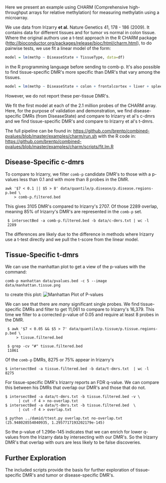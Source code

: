 Here we present an example using CHARM (Comprehensive high-throughput arrays
for relative methylation) for measuring methylatin using a microarray.

We use data from Irizarry **et al.** Nature Genetics 41, 178 - 186 (2009).
It contains data for different tissues and for tumor vs normal in colon
tissue. Where the original authors use a t-test approach in the R CHARM
package (http://bioconductor.org/packages/release/bioc/html/charm.html),
to do pairwise tests, we use fit a linear model of the form:

```R
model = lm(methp ~ DiseaseState + TissueType, data=df)
```

in the R programming language before sending to comb-p.
It's also possible to find tissue-specific DMR's more specific
than DMR's that vary among the tissues.

```R
model = lm(methp ~ DiseaseState + colon + frontalcortex + liver + spleen)
```

However, we do not report these per-tissue DMR's.

We fit the first model at each of the 2.1 million probes of the CHARM array.
Here, for the purpose of validation and demonstration, we find disease-specific 
DMRs (from DiseaseState) and compare to Irizarry et al's c-dmrs and we find
tissue-specific DMR's and compare to Irizarry et al's t-dmrs.

The full pipeline can be found in:
https://github.com/brentp/combined-pvalues/blob/master/examples/charm/run.sh
with the R code in:
https://github.com/brentp/combined-pvalues/blob/master/examples/charm/scripts/fit.lm.R

Disease-Specific c-dmrs
-----------------------

To compare to Irizarry, we filter `comb-p` candidate DMR's to those
with a p-values less than 0.1 and with more than 8 probes in the DMR.

```Shell
awk '$7 < 0.1 || $5 > 8' data/quantile/p.disease/p.disease.regions-p.bed \
    > comb-p.filtered.bed
```
This gives 3105 DMR's compared to Irizarry's 2707. Of those 2289 overlap,
meaning 85% of Irizarry's DMR's are represented in the `comb-p` set.

```Shell
 $ intersectBed -a comb-p.filtered.bed -b data/c-dmrs.txt | wc -l
 2289
```
The differences are likely due to the difference in methods where Irizarry use
a t-test directly and we pull the t-score from the linear model.

Tissue-Specific t-dmrs
----------------------

We can use the manhattan plot to get a view of the p-values with the command:

```Shell
comb-p manhattan data/pvalues.bed -c 5 --image data/manhattan.tissue.png
```
to create this plot:
![Manhattan Plot of P-values](https://github.com/brentp/combined-pvalues/raw/master/examples/charm/data/manhattan.tissue.png "Manhattan Plot") 

We can see that there are *many* significant single probes.
We find tissue-specific DMRs and filter to get 11,061 to compare to
Irizarry's 16,379.
This time we filter to a corrected p-value of 0.05 and require at least
8 probes in the DMR.

```Shell
 $ awk '$7 < 0.05 && $5 > 7' data/quantile/p.tissue/p.tissue.regions-p.bed \
     > tissue.filtered.bed

 $ grep -cv "#" tissue.filtered.bed 
 11061
```
Of the `comb-p` DMRs, 8275 or 75% appear in Irizarry's

```Shell
$ intersectBed -a tissue.filtered.bed -b data/t-dmrs.txt  | wc -l
8275
```

For tissue-specific DMR's Irizarry reports an FDR q-value. We can
compare this between his DMRs that overlap our DMR's and those that do
not.

```Shell
$ intersectBed -a data/t-dmrs.txt -b tissue.filtered.bed -v \
      | cut -f 4 > no-overlap.txt                    
$ intersectBed -a data/t-dmrs.txt -b tissue.filtered.bed  \
      | cut -f 4 > overlap.txt

$ python ../damid/ttest.py overlap.txt no-overlap.txt 
(25.948028554040935, 1.2957717193202179e-145)
```
So the p-value of 1.296e-145 indicates that we can enrich for
lower q-values from the Irizarry data by intersecting with our
DMR's. So the Irizarry DMR's that overlap with ours are less
likely to be false discoveries.

Further Exploration
-------------------

The included scripts provide the basis for further exploration of
tissue-specific DMR's and tumor or disease-specific DMR's.
